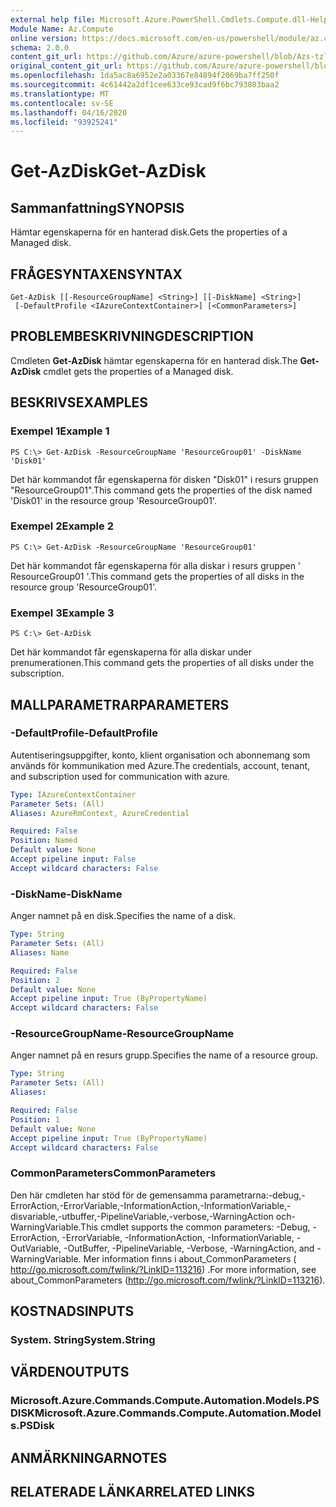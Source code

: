 ```yaml
---
external help file: Microsoft.Azure.PowerShell.Cmdlets.Compute.dll-Help-Help.xml
Module Name: Az.Compute
online version: https://docs.microsoft.com/en-us/powershell/module/az.compute/get-azdisk
schema: 2.0.0
content_git_url: https://github.com/Azure/azure-powershell/blob/Azs-tzl/src/Compute/Compute/help/Get-AzDisk.md
original_content_git_url: https://github.com/Azure/azure-powershell/blob/Azs-tzl/src/Compute/Compute/help/Get-AzDisk.md
ms.openlocfilehash: 1da5ac8a6952e2a03367e84894f2069ba7ff250f
ms.sourcegitcommit: 4c61442a2df1cee633ce93cad9f6bc793803baa2
ms.translationtype: MT
ms.contentlocale: sv-SE
ms.lasthandoff: 04/16/2020
ms.locfileid: "93925241"
---
```

# <span data-ttu-id="69fc4-101">Get-AzDisk</span><span class="sxs-lookup"><span data-stu-id="69fc4-101">Get-AzDisk</span></span>

## <span data-ttu-id="69fc4-102">Sammanfattning</span><span class="sxs-lookup"><span data-stu-id="69fc4-102">SYNOPSIS</span></span>
<span data-ttu-id="69fc4-103">Hämtar egenskaperna för en hanterad disk.</span><span class="sxs-lookup"><span data-stu-id="69fc4-103">Gets the properties of a Managed disk.</span></span>

## <span data-ttu-id="69fc4-104">FRÅGESYNTAXEN</span><span class="sxs-lookup"><span data-stu-id="69fc4-104">SYNTAX</span></span>

```
Get-AzDisk [[-ResourceGroupName] <String>] [[-DiskName] <String>]
 [-DefaultProfile <IAzureContextContainer>] [<CommonParameters>]
```

## <span data-ttu-id="69fc4-105">PROBLEMBESKRIVNING</span><span class="sxs-lookup"><span data-stu-id="69fc4-105">DESCRIPTION</span></span>
<span data-ttu-id="69fc4-106">Cmdleten **Get-AzDisk** hämtar egenskaperna för en hanterad disk.</span><span class="sxs-lookup"><span data-stu-id="69fc4-106">The **Get-AzDisk** cmdlet gets the properties of a Managed disk.</span></span>

## <span data-ttu-id="69fc4-107">BESKRIVS</span><span class="sxs-lookup"><span data-stu-id="69fc4-107">EXAMPLES</span></span>

### <span data-ttu-id="69fc4-108">Exempel 1</span><span class="sxs-lookup"><span data-stu-id="69fc4-108">Example 1</span></span>
```
PS C:\> Get-AzDisk -ResourceGroupName 'ResourceGroup01' -DiskName 'Disk01'
```

<span data-ttu-id="69fc4-109">Det här kommandot får egenskaperna för disken "Disk01" i resurs gruppen "ResourceGroup01".</span><span class="sxs-lookup"><span data-stu-id="69fc4-109">This command gets the properties of the disk named 'Disk01' in the resource group 'ResourceGroup01'.</span></span>

### <span data-ttu-id="69fc4-110">Exempel 2</span><span class="sxs-lookup"><span data-stu-id="69fc4-110">Example 2</span></span>
```
PS C:\> Get-AzDisk -ResourceGroupName 'ResourceGroup01'
```

<span data-ttu-id="69fc4-111">Det här kommandot får egenskaperna för alla diskar i resurs gruppen ' ResourceGroup01 '.</span><span class="sxs-lookup"><span data-stu-id="69fc4-111">This command gets the properties of all disks in the resource group 'ResourceGroup01'.</span></span>

### <span data-ttu-id="69fc4-112">Exempel 3</span><span class="sxs-lookup"><span data-stu-id="69fc4-112">Example 3</span></span>
```
PS C:\> Get-AzDisk
```

<span data-ttu-id="69fc4-113">Det här kommandot får egenskaperna för alla diskar under prenumerationen.</span><span class="sxs-lookup"><span data-stu-id="69fc4-113">This command gets the properties of all disks under the subscription.</span></span>

## <span data-ttu-id="69fc4-114">MALLPARAMETRAR</span><span class="sxs-lookup"><span data-stu-id="69fc4-114">PARAMETERS</span></span>

### <span data-ttu-id="69fc4-115">-DefaultProfile</span><span class="sxs-lookup"><span data-stu-id="69fc4-115">-DefaultProfile</span></span>
<span data-ttu-id="69fc4-116">Autentiseringsuppgifter, konto, klient organisation och abonnemang som används för kommunikation med Azure.</span><span class="sxs-lookup"><span data-stu-id="69fc4-116">The credentials, account, tenant, and subscription used for communication with azure.</span></span>

```yaml
Type: IAzureContextContainer
Parameter Sets: (All)
Aliases: AzureRmContext, AzureCredential

Required: False
Position: Named
Default value: None
Accept pipeline input: False
Accept wildcard characters: False
```

### <span data-ttu-id="69fc4-117">-DiskName</span><span class="sxs-lookup"><span data-stu-id="69fc4-117">-DiskName</span></span>
<span data-ttu-id="69fc4-118">Anger namnet på en disk.</span><span class="sxs-lookup"><span data-stu-id="69fc4-118">Specifies the name of a disk.</span></span>

```yaml
Type: String
Parameter Sets: (All)
Aliases: Name

Required: False
Position: 2
Default value: None
Accept pipeline input: True (ByPropertyName)
Accept wildcard characters: False
```

### <span data-ttu-id="69fc4-119">-ResourceGroupName</span><span class="sxs-lookup"><span data-stu-id="69fc4-119">-ResourceGroupName</span></span>
<span data-ttu-id="69fc4-120">Anger namnet på en resurs grupp.</span><span class="sxs-lookup"><span data-stu-id="69fc4-120">Specifies the name of a resource group.</span></span>

```yaml
Type: String
Parameter Sets: (All)
Aliases: 

Required: False
Position: 1
Default value: None
Accept pipeline input: True (ByPropertyName)
Accept wildcard characters: False
```

### <span data-ttu-id="69fc4-121">CommonParameters</span><span class="sxs-lookup"><span data-stu-id="69fc4-121">CommonParameters</span></span>
<span data-ttu-id="69fc4-122">Den här cmdleten har stöd för de gemensamma parametrarna:-debug,-ErrorAction,-ErrorVariable,-InformationAction,-InformationVariable,-disvariable,-utbuffer,-PipelineVariable,-verbose,-WarningAction och-WarningVariable.</span><span class="sxs-lookup"><span data-stu-id="69fc4-122">This cmdlet supports the common parameters: -Debug, -ErrorAction, -ErrorVariable, -InformationAction, -InformationVariable, -OutVariable, -OutBuffer, -PipelineVariable, -Verbose, -WarningAction, and -WarningVariable.</span></span> <span data-ttu-id="69fc4-123">Mer information finns i about_CommonParameters ( http://go.microsoft.com/fwlink/?LinkID=113216) .</span><span class="sxs-lookup"><span data-stu-id="69fc4-123">For more information, see about_CommonParameters (http://go.microsoft.com/fwlink/?LinkID=113216).</span></span>

## <span data-ttu-id="69fc4-124">KOSTNADS</span><span class="sxs-lookup"><span data-stu-id="69fc4-124">INPUTS</span></span>

### <span data-ttu-id="69fc4-125">System. String</span><span class="sxs-lookup"><span data-stu-id="69fc4-125">System.String</span></span>

## <span data-ttu-id="69fc4-126">VÄRDEN</span><span class="sxs-lookup"><span data-stu-id="69fc4-126">OUTPUTS</span></span>

### <span data-ttu-id="69fc4-127">Microsoft.Azure.Commands.Compute.Automation.Models.PSDISK</span><span class="sxs-lookup"><span data-stu-id="69fc4-127">Microsoft.Azure.Commands.Compute.Automation.Models.PSDisk</span></span>

## <span data-ttu-id="69fc4-128">ANMÄRKNINGAR</span><span class="sxs-lookup"><span data-stu-id="69fc4-128">NOTES</span></span>

## <span data-ttu-id="69fc4-129">RELATERADE LÄNKAR</span><span class="sxs-lookup"><span data-stu-id="69fc4-129">RELATED LINKS</span></span>

